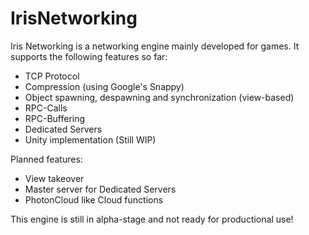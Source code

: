 IrisNetworking
======================

Iris Networking is a networking engine mainly developed for games.
It supports the following features so far:

- TCP Protocol
- Compression (using Google's Snappy)
- Object spawning, despawning and synchronization (view-based)
- RPC-Calls
- RPC-Buffering
- Dedicated Servers
- Unity implementation (Still WIP)

Planned features:

- View takeover
- Master server for Dedicated Servers
- PhotonCloud like Cloud functions

This engine is still in alpha-stage and not ready for productional use!